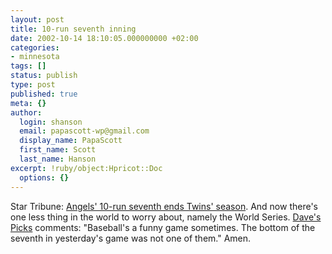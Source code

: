 ```yaml
---
layout: post
title: 10-run seventh inning
date: 2002-10-14 18:10:05.000000000 +02:00
categories:
- minnesota
tags: []
status: publish
type: post
published: true
meta: {}
author:
  login: shanson
  email: papascott-wp@gmail.com
  display_name: PapaScott
  first_name: Scott
  last_name: Hanson
excerpt: !ruby/object:Hpricot::Doc
  options: {}
---
```

<p>Star Tribune: <a href="http://www.startribune.com/stories/509/3363555.html">Angels' 10-run seventh ends Twins' season</a>. And now there's one less thing in the world to worry about, namely the World Series. <a href="http://davespicks.com/archive/2002/1014.html">Dave's Picks</a> comments: "Baseball's a funny game sometimes. The bottom of the seventh in yesterday's game was not one of them." Amen.</p>
